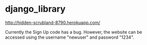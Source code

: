 # django_library

http://hidden-scrubland-8790.herokuapp.com/ 

Currently the Sign Up code has a bug. However, the website can be accessed using the username "newuser" and password "1234".
